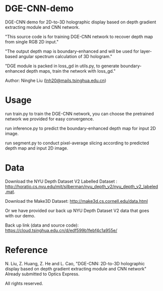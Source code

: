 # DGE-CNN-demo
DGE-CNN demo for 2D-to-3D holographic display based on depth gradient extracting module and CNN network.

"This source code is for training DGE-CNN network to recover depth map from single RGB 2D input."

"The output depth map is boundary-enhanced and will be used for layer-based angular spectrum calculation of 3D hologram."

"DGE module is packed in loss_gd in utils.py, to generate boundary-enhanced depth maps, train the network with loss_gd."

Author: Ninghe Liu (lnh20@mails.tsinghua.edu.cn)


# Usage
run train.py to train the DGE-CNN network, you can choose the pretrained network we provided for easy convergence.

run inference.py to predict the boundary-enhanced depth map for input 2D image.

run segment.py to conduct pixel-average slicing according to predicted depth map and input 2D image.


# Data
Download the NYU Depth Dataset V2 Labelled Dataset : http://horatio.cs.nyu.edu/mit/silberman/nyu_depth_v2/nyu_depth_v2_labeled.mat.

Download the Make3D Dataset: http://make3d.cs.cornell.edu/data.html

Or we have provided our back up NYU Depth Dataset V2 data that goes with our demo.

Back up link (data and source code): https://cloud.tsinghua.edu.cn/d/edf599b1febf4c1a955e/


# Reference
N. Liu, Z. Huang, Z. He and L. Cao, "DGE-CNN: 2D-to-3D holographic display based on depth gradient
extracting module and CNN network" Already submitted to Optics Express.

All rights reserved.
